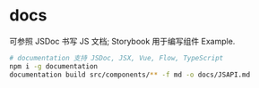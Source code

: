 # docs

可参照 JSDoc 书写 JS 文档; Storybook 用于编写组件 Example.

```bash
# documentation 支持 JSDoc, JSX, Vue, Flow, TypeScript
npm i -g documentation
documentation build src/components/** -f md -o docs/JSAPI.md
```
